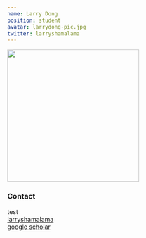 ```yaml
---
name: Larry Dong
position: student
avatar: larrydong-pic.jpg
twitter: larryshamalama
---
```


<img width="300" src="{{site.baseurl}}/images/people/{{page.avatar}}" data-action="zoom">

### Contact

<i class="fa fa-house"></i> test <br>
<i class="fa fa-github"></i> [larryshamalama](https://www.github.com/larryshamalama)<br>
<i class="fa fa-bar-chart"></i> [google scholar](https://scholar.google.com/citations?user=GW6D4ZIAAAAJ&hl=en) <br>
